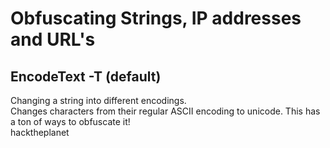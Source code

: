 # Obfuscating Strings, IP addresses and URL's
## EncodeText  -T (default)

Changing a string into different encodings.  
Changes characters from their regular ASCII encoding to unicode. This has a ton of ways to obfuscate it!   
hacktheplanet<script> could turn into `hacktheplanet﹤script﹥` or `𝖍ǎ𝕔𝔨ţ𝖍ȩ𝖕ℓǎ𝖓ȩţ`  

## EncodeURL -U

Changes a the contents of the text into a URL encoding, with different settings of course.     
Good for attempting to bypass filters for URL's. Instead of manually changing the URL with the codes, this automagically does it for you.  
By changing all y's to URL encode 'how's your day' turns into `how's %79our da%79`   
Also supports double encoding of URL's.  

## EncodeAddress -A

Changes the DNS or ip address given to the decimal format. <b> Firefox and Chrome </b> accept a format of IP address as a group of 4 octets or in decimal, octal or mixed So, This format could be good for bypassing filters.
Google.com(74.125.135.139)in different forms:  
Decimal: http://1249740645   
Octal:  http://0112.0175.0207.0161  
Binary: http://01001010.01111101.10000111.10001011  
Mix-up: Octal for 1,2 and normal octets for 3,4  
https://0112.0175.135.102  

Note: Binary does not work on Chrome and Firefox, haven't checked any other browsers. But, sometimes the mix-up throws insecure IP address errors.

## EncodeEntity -E

In HTML, there are literal symbols that represent characters. For instance, a quote(") is represented as &quot. These can be used in order to ensure that nothing dangerous is rendered. There are a plethora of these entities ready to be used for encoding items.  
Note: Nothing really sure how this can be practically be used, but it could have some practical uses.

## EncodeZero -Z

Probably the coolest part of the project! This was inspired by [this](https://medium.com/@umpox/be-careful-what-you-copy-invisibly-inserting-usernames-into-text-with-zero-width-characters-18b4e6f17b66
).  
The premise behind this is there are some characters that don't **take up any space**! No, these aren't command and control characters like the delete character, which can be seen in a lot of cases. These are literal zero-width characters. The two characters are the zero-width space and the zero-width joiner.  

### Why is this cool?
These zero-width characters can be used for a few different purposes:  
- To put a custom signatures onto text that is written, without being detected. This is how the article above uses the zero-width characters to discover the rat in his forum group.  
- At it's basic sense, this can be a form of steganography, which is hiding data in plain sight. So, if you're trying to send data to someone over Facebook or a public medium then this could act as a way to send it.   

However, this relies on the fact that most people will not look for the zero-width character encoding...So, use wisely and don't transfer your social security number this way. 


## How to use:
1. Download this repository with `git clone https://github.com/mdulin2/encode-library`  
2. In the same directory, run `cd ./encode-library`  
3. Run the python script! This is shown below.

The general format is below:
```
python run.py "mystring" -type_wanted -settings
```
<br/>

mystring is the string that the user wants to alter.  
typewanted: currently -T for text, -U for urls and -A for IP addresses.   
-settings: these are all the different flags that can be used. All of the flags are below:  
A real example: `python run.py "hacktheplanet<script>" -T -p` will run the text obfuscater on all punctuation on hacktheplanet<script>.   This results in `hacktheplanet﹤script﹥`  

 ## Flags
 Below are the flags supported for the functionality.    
 First, the flag is shown with any needed parameters: -c char  
 Second, a description of the flag.  
 Third, where it can be used. u for URL, T for text mode and A for IP address mode.  
```
    Modes supported:  
    -U: URL encodings --defaults to punctuation
    -T: ASCII to unicode trickery--defaults to punctuation
    -A: Address encoding --defaults to decimal  
    -B: base encoding(under construction)  

    Flags to use:  
    -p: punctuation(u,t)  
    -c char: A single character(u,t)  
    -c -tt # # # #: the mixing of the IP address type. 0 for octal, 1 for normal octets(a)
    -k: Craziness; does the craziness thing possible(u,t)  
    -s: Script mode for all characters(t)  
    -a: Ticks on top of the characters(t)  
    -1 char spot: Replaces the 'char' with in the 'spot'(t)  
    -2 spot: Replaces the character with the URL encode(u)  
    -dd: double encode a url(u)
    -o: octal mode for the ip address(a)
    -d: decimal mode for the ip address(a)
    -bi: binary mode for the ip address(a)

```

It should be noted that the flags are done in the order that they are thrown into. For instance, if a punctuation, with the -p flag, is encoded, then it will only be encoded this one time. So, if a -k flag, for encoding all, is used, then nothing else will happen to the other characters.   

## Closing Thoughts:
Let me know what you think about it, if you find a bug or want to help out on it! I'd love to add some other features to this.   
I plan on packaging this to be installed with pip in the future, but we'll see.   
`Email: mdulin2@zagmail.gonzaga.edu `
